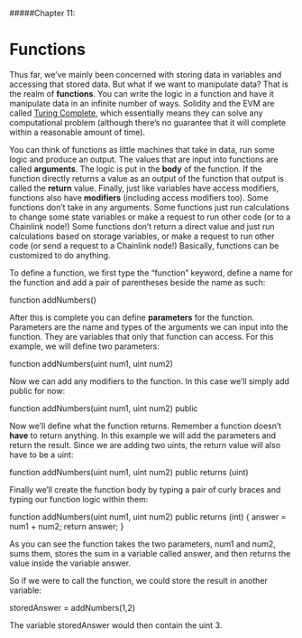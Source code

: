 #####Chapter 11:

# Functions

<!-- <ContentWrapp>
  <div class="imgContainer">
    <img alt="story_image_2_0" src="/images/chapter/man.svg" width="150px" height="150px">
  </div>

  <div class="itemsContainer">
    <div class="item-text">
     Connect your artwork to the price of gold or ETH or overall Market Cap. Mention the concept of “Hybrid Smart Contracts”. 
    </div>
  </div>
</ContentWrapp> -->

Thus far, we’ve mainly been concerned with storing data in variables and accessing that stored data. But what if we want to manipulate data? That is the realm of **functions**. You can write the logic in a function and have it manipulate data in an infinite number of ways. Solidity and the EVM are called [Turing Complete](https://stackoverflow.com/questions/7284/what-is-turing-complete "Turing Complete"), which essentially means they can solve any computational problem (although there’s no guarantee that it will complete within a reasonable amount of time). 

You can think of functions as little machines that take in data, run some logic and produce an output. The values that are input into functions are called **arguments**. The logic is put in the **body** of the function. If the function directly returns a value as an output of the function that output is called the **return** value. Finally, just like variables have access modifiers, functions also have **modifiers** (including access modifiers too). Some functions don’t take in any arguments. Some functions just run calculations to change some state variables or make a request to run other code (or to a Chainlink node!) Some functions don’t return a direct value and just run calculations based on storage variables, or make a request to run other code (or send a request to a Chainlink node!) Basically, functions can be customized to do anything.

To define a function, we first type the “function” keyword, define a name for the function and add a pair of parentheses beside the name as such:

<Highlight class="language-javascript">
function addNumbers()
</Highlight>

After this is complete you can define **parameters** for the function. Parameters are the name and types of the arguments we can input into the function. They are variables that only that function can access. For this example, we will define two parameters: 

<Highlight class="language-javascript">
function addNumbers(uint num1, uint num2)
</Highlight>

Now we can add any modifiers to the function. In this case we’ll simply add public for now:

<Highlight class="language-javascript">
function addNumbers(uint num1, uint num2) public
</Highlight>

Now we’ll define what the function returns. Remember a function doesn’t **have** to return anything. In this example we will add the parameters and return the result. Since we are adding two uints, the return value will also have to be a uint:

<Highlight class="language-javascript">
function addNumbers(uint num1, uint num2) public returns (uint)
</Highlight>

Finally we’ll create the function body by typing a pair of curly braces and typing our function logic within them:

<Highlight class="language-javascript">
function addNumbers(uint num1, uint num2) public returns (int) {
 answer = num1 + num2;
 return answer;
}
</Highlight>

As you can see the function takes the two parameters, num1 and num2, sums them, stores the sum in a variable called answer, and then returns the value inside the variable answer.

So if we were to call the function, we could store the result in another variable:

<Highlight class="language-javascript">
storedAnswer = addNumbers(1,2)
</Highlight>

The variable storedAnswer would then contain the uint 3.

